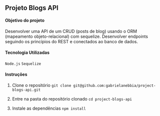 ## Projeto Blogs API

#### Objetivo do projeto

Desenvolver uma API de um CRUD (posts de blog) usando o ORM (mapeamento objeto-relacional) com sequelize. Desenvolver endpoints seguindo os princípios do REST e conectados ao banco de dados.

#### Tecnologia Utilizadas

`Node.js`
`Sequelize`

#### Instruções

1. Clone o repositório
`git clone git@github.com:gabrielanebbia/project-blogs-api.git`

2. Entre na pasta do repositório clonado
`cd project-blogs-api`

3. Instale as dependências
`npm install`
